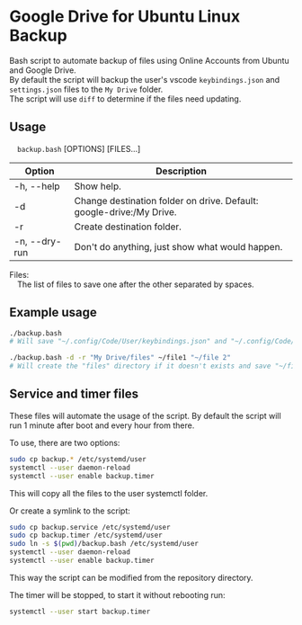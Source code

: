 # Google Drive for Ubuntu Linux Backup

Bash script to automate backup of files using Online Accounts from Ubuntu and Google Drive.  
By default the script will backup the user's vscode `keybindings.json` and `settings.json` files to the `My Drive` folder.  
The script will use `diff` to determine if the files need updating.

## Usage

&emsp;`backup.bash` [OPTIONS] [FILES...]  

| Option | Description |
| --- | --- |
| -h, --help | Show help.  |
| -d | Change destination folder on drive.  Default: google-drive:/My Drive. |
| -r | Create destination folder. |
| -n, --dry-run | Don't do anything, just show what would happen. |

Files:  
&emsp;The list of files to save one after the other separated by spaces.

## Example usage

```bash
./backup.bash
# Will save "~/.config/Code/User/keybindings.json" and "~/.config/Code/User/settings.json" to "My Drive" folder
```

```bash
./backup.bash -d -r "My Drive/files" ~/file1 "~/file 2"
# Will create the "files" directory if it doesn't exists and save "~/file1" and "~/file 2"
```

## Service and timer files

These files will automate the usage of the script. By default the script will run 1 minute after boot and every hour from there.

To use, there are two options:

```bash
sudo cp backup.* /etc/systemd/user
systemctl --user daemon-reload
systemctl --user enable backup.timer
```

This will copy all the files to the user systemctl folder.

Or create a symlink to the script:

```bash
sudo cp backup.service /etc/systemd/user
sudo cp backup.timer /etc/systemd/user
sudo ln -s $(pwd)/backup.bash /etc/systemd/user
systemctl --user daemon-reload
systemctl --user enable backup.timer
```

This way the script can be modified from the repository directory.

The timer will be stopped, to start it without rebooting run:

```bash
systemctl --user start backup.timer
```
